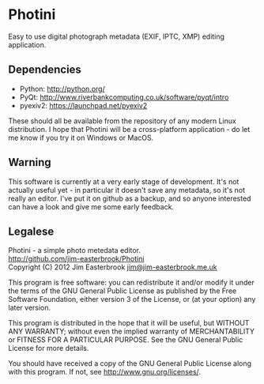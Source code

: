 Photini
=======

Easy to use digital photograph metadata (EXIF, IPTC, XMP) editing application.

Dependencies
------------

*   Python: <http://python.org/>
*   PyQt: <http://www.riverbankcomputing.co.uk/software/pyqt/intro>
*   pyexiv2: <https://launchpad.net/pyexiv2>

These should all be available from the repository of any modern Linux distribution. I hope that Photini will be a cross-platform application - do let me know if you try it on Windows or MacOS.

Warning
-------

This software is currently at a very early stage of development. It's not actually useful yet - in particular it doesn't save any metadata, so it's not really an editor. I've put it on github as a backup, and so anyone interested can have a look and give me some early feedback.

Legalese
--------

Photini - a simple photo metedata editor.  
<http://github.com/jim-easterbrook/Photini>  
Copyright (C) 2012  Jim Easterbrook  jim@jim-easterbrook.me.uk

This program is free software: you can redistribute it and/or
modify it under the terms of the GNU General Public License as
published by the Free Software Foundation, either version 3 of the
License, or (at your option) any later version.

This program is distributed in the hope that it will be useful,
but WITHOUT ANY WARRANTY; without even the implied warranty of
MERCHANTABILITY or FITNESS FOR A PARTICULAR PURPOSE.  See the GNU
General Public License for more details.

You should have received a copy of the GNU General Public License
along with this program.  If not, see <http://www.gnu.org/licenses/>.

